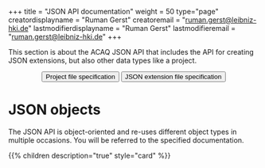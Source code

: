 +++
title = "JSON API documentation"
weight = 50
type="page"
creatordisplayname = "Ruman Gerst"
creatoremail = "ruman.gerst@leibniz-hki.de"
lastmodifierdisplayname = "Ruman Gerst"
lastmodifieremail = "ruman.gerst@leibniz-hki.de"
+++

This section is about the ACAQ JSON API that includes the API for creating JSON extensions,
but also other data types like a project.

<center>
<button class="btn btn-success btn-large" type="button" onclick="location.href='project'"> Project file specification  <i class="fa fa-file-o"></i> </button>
<button class="btn btn-info btn-large" type="button" onclick="location.href='json-extension'"> JSON extension file specification <i class="fa fa-puzzle-piece"></i> </button>
</center>


# JSON objects

The JSON API is object-oriented and re-uses different object types in multiple occasions.
You will be referred to the specified documentation.

{{% children description="true" style="card" %}}
